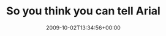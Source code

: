 ---
retweeted: false
source: <a href="http://twitter.com" rel="nofollow">Twitter Web Client</a>
entities:
  hashtags: []
  symbols: []
  user_mentions:
  - name: depone
    screen_name: depone
    indices:
    - '72'
    - '79'
    id_str: '5008851'
    id: '5008851'
  urls: []
display_text_range:
- '0'
- '80'
favorite_count: '0'
id_str: '4552514695'
truncated: false
retweet_count: '0'
id: '4552514695'
created_at: Fri Oct 02 13:34:56 +0000 2009
favorited: false
full_text: So you think you can tell Arial from Helvetica?  http://tr.im/Ar33 (via
  [@depone](https://twitter.com/depone))
lang: en
tags:
- pesos:twitter
date: '2009-10-02T13:34:56+00:00'
src: https://twitter.com/bascht/status/4552514695
original_url: https://twitter.com/bascht/status/4552514695
type: twitter_tweet
text: So you think you can tell Arial from Helvetica?  http://tr.im/Ar33 (via [@depone](https://twitter.com/depone))
title: So you think you can tell Arial

---